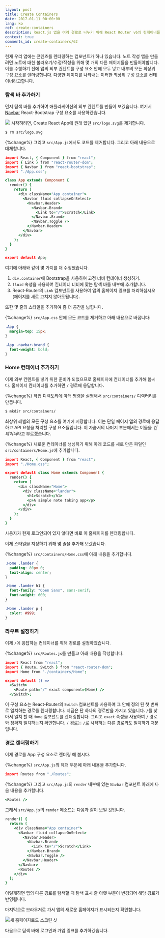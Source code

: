 ```yaml
---
layout: post
title: Create Containers
date: 2017-01-11 00:00:00
lang: ko
ref: create-containers
description: React.js 앱을 여러 경로로 나누기 위해 React Router v6의 컨테이너를 사용하여 구조화 할 것이다. 또한 Navbar React-Bootstrap 구성 요소를 App 컨테이너에 추가 할 예정입니다.
context: true
comments_id: create-containers/62
---
```


현재 우리 앱에는 콘텐츠를 렌더링하는 컴포넌트가 하나 있습니다. 노트 작성 앱을 만들려면 노트에 대한 불러오기/수정/작성을 위해 몇 개의 다른 페이지들을 만들어야합니다. 이를 수행하기 전에 앱의 외부 컨텐트를 구성 요소 안에 모두 넣고 내부의 모든 최상위 구성 요소를 렌더링합니다. 다양한 페이지를 나타내는 이러한 최상위 구성 요소를 컨테이너라고합니다.

### 탐색 바 추가하기

먼저 탐색 바를 추가하여 애플리케이션의 외부 컨텐트를 만들어 보겠습니다. 여기서 [Navbar](https://react-bootstrap.github.io/components/navbar/) React-Bootstrap 구성 요소를 사용하겠습니다.

<img class = "code-marker" src="/assets/s.png"/> 시작하려면, Create React App에 원래 있던 `src/logo.svg`를 제거합니다.

```bash
$ rm src/logo.svg
```

{%change%} 그리고 `src/App.js`에서도 코드를 제거합니다. 그리고 아래 내용으로 대체합니다.

```coffee
import React, { Component } from "react";
import { Link } from "react-router-dom";
import { Navbar } from "react-bootstrap";
import "./App.css";

class App extends Component {
  render() {
    return (
      <div className="App container">
        <Navbar fluid collapseOnSelect>
          <Navbar.Header>
            <Navbar.Brand>
              <Link to="/">Scratch</Link>
            </Navbar.Brand>
            <Navbar.Toggle />
          </Navbar.Header>
        </Navbar>
      </div>
    );
  }
}

export default App;
```

여기에 아래와 같이 몇 가지를 더 수정했습니다.

1. `div.container`에 Bootstrap을 사용하여 고정 너비 컨테이너 생성하기.
2. `fluid` 속성을 사용하여 컨테이너 너비에 맞는 탐색 바를 내부에 추가합니다.
3. React-Router의 `Link` 컴포넌트를 사용하여 앱의 홈페이지 링크를 처리하십시오 (페이지를 새로 고치지 않아도됩니다).

또한 몇 줄의 스타일을 추가하여 좀 더 공간을 넓힙니다.

{%change%} `src/App.css` 안에 모든 코드를 제거하고 아래 내용으로 바꿉니다:

```css
.App {
  margin-top: 15px;
}

.App .navbar-brand {
  font-weight: bold;
}
```

### Home 컨테이너 추가하기

이제 외부 컨텐트를 넣기 위한 준비가 되었으므로 홈페이지에 컨테이너를 추가해 봅시다. 홈페이지 컨테이너를 추가하면 `/` 경로에 응답합니다.

{%change%} 작업 디렉토리에 아래 명령을 실행해서 `src/containers/` 디렉터리를 만듭니다.

```bash
$ mkdir src/containers/
```

최상위 레벨의 모든 구성 요소를 여기에 저장합니다. 이는 단일 페이지 앱의 경로에 응답하고 API 요청을 처리할 구성 요소들입니다. 이 자습서의 나머지 부분에서는 이들을 *컨테이너*라고 부르겠습니다.

{%change%} 새로운 컨테이너를 생성하기 위해 아래 코드를 새로 만든 파일인 `src/containers/Home.js`에 추가합니다.

```coffee
import React, { Component } from "react";
import "./Home.css";

export default class Home extends Component {
  render() {
    return (
      <div className="Home">
        <div className="lander">
          <h1>Scratch</h1>
          <p>A simple note taking app</p>
        </div>
      </div>
    );
  }
}
```

사용자가 현재 로그인되어 있지 않다면 바로 이 홈페이지를 렌더링합니다.

이제 스타일을 지정하기 위해 몇 줄을 추가해 보겠습니다.

{%change%} `src/containers/Home.css`에 아래 내용을 추가합니다.

```css
.Home .lander {
  padding: 80px 0;
  text-align: center;
}

.Home .lander h1 {
  font-family: "Open Sans", sans-serif;
  font-weight: 600;
}

.Home .lander p {
  color: #999;
}
```

### 라우트 설정하기

이제 `/`에 응답하는 컨테이너를 위해 경로를 설정하겠습니다.

{%change%} `src/Routes.js`를 만들고 아래 내용을 작성합니다.

```coffee
import React from "react";
import { Route, Switch } from "react-router-dom";
import Home from "./containers/Home";

export default () =>
  <Switch>
    <Route path="/" exact component={Home} />
  </Switch>;
```

이 구성 요소는 React-Router의 `Switch` 컴포넌트를 사용하여 그 안에 정의 된 첫 번째로 일치하는 경로를 렌더링합니다. 지금은 단 하나의 경로만을 가지고 있습니다. `/`를 찾아서 일치 할 때 `Home` 컴포넌트를 렌더링합니다. 그리고 `exact` 속성을 사용하여 `/` 경로와 정확히 일치하는지 확인합니다. `/` 경로는 `/`로 시작하는 다른 경로와도 일치하기 때문입니다.

### 경로 렌더링하기

이제 경로를 App 구성 요소로 렌더링 해 봅시다.

{%change%} `src/App.js`의 헤더 부분에 아래 내용을 추가합니다.

```coffee
import Routes from "./Routes";
```

{%change%} 그리고 `src/App.js`의 `render` 내부에 있는 `Navbar` 컴포넌트 아래에 다음 내용을 추가합니다.

```coffee
<Routes />
```

그래서 `src/App.js`의 `render` 메소드는 다음과 같이 보일 것입니다.

```coffee
render() {
  return (
    <div className="App container">
      <Navbar fluid collapseOnSelect>
        <Navbar.Header>
          <Navbar.Brand>
            <Link to="/">Scratch</Link>
          </Navbar.Brand>
          <Navbar.Toggle />
        </Navbar.Header>
      </Navbar>
      <Routes />
    </div>
  );
}
```

이렇게하면 앱의 다른 경로를 탐색할 때 탐색 표시 줄 아랫 부분이 변경되어 해당 경로가 반영됩니다.

마지막으로 브라우저로 가서 앱의 새로운 홈페이지가 표시되는지 확인합니다.

![새 홈페이지로드 스크린 샷](/assets/new-homepage-loaded.png)

다음으로 탐색 바에 로그인과 가입 링크를 추가하겠습니다.
